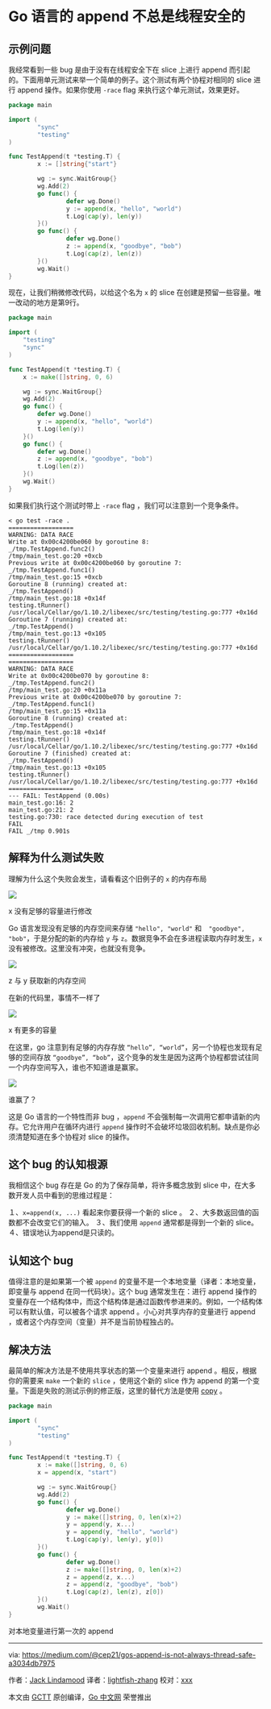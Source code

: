 
# Go 语言的 append 不总是线程安全的

## 示例问题

我经常看到一些 bug 是由于没有在线程安全下在 slice 上进行 append 而引起的。下面用单元测试来举一个简单的例子。这个测试有两个协程对相同的 slice 进行 append 操作。如果你使用 `-race` flag 来执行这个单元测试，效果更好。

```go
package main

import (
        "sync"
        "testing"
)

func TestAppend(t *testing.T) {
        x := []string{"start"}

        wg := sync.WaitGroup{}
        wg.Add(2)
        go func() {
                defer wg.Done()
                y := append(x, "hello", "world")
                t.Log(cap(y), len(y))
        }()
        go func() {
                defer wg.Done()
                z := append(x, "goodbye", "bob")
                t.Log(cap(z), len(z))
        }()
        wg.Wait()
}
```

现在，让我们稍微修改代码，以给这个名为 `x` 的 slice 在创建是预留一些容量。唯一改动的地方是第9行。

```go
package main

import (
	"testing"
	"sync"
)

func TestAppend(t *testing.T) {
	x := make([]string, 0, 6)

	wg := sync.WaitGroup{}
	wg.Add(2)
	go func() {
		defer wg.Done()
		y := append(x, "hello", "world")
		t.Log(len(y))
	}()
	go func() {
		defer wg.Done()
		z := append(x, "goodbye", "bob")
		t.Log(len(z))
	}()
	wg.Wait()
}
```

如果我们执行这个测试时带上 `-race` flag ，我们可以注意到一个竞争条件。

```
< go test -race .
==================
WARNING: DATA RACE
Write at 0x00c4200be060 by goroutine 8:
_/tmp.TestAppend.func2()
/tmp/main_test.go:20 +0xcb
Previous write at 0x00c4200be060 by goroutine 7:
_/tmp.TestAppend.func1()
/tmp/main_test.go:15 +0xcb
Goroutine 8 (running) created at:
_/tmp.TestAppend()
/tmp/main_test.go:18 +0x14f
testing.tRunner()
/usr/local/Cellar/go/1.10.2/libexec/src/testing/testing.go:777 +0x16d
Goroutine 7 (running) created at:
_/tmp.TestAppend()
/tmp/main_test.go:13 +0x105
testing.tRunner()
/usr/local/Cellar/go/1.10.2/libexec/src/testing/testing.go:777 +0x16d
==================
==================
WARNING: DATA RACE
Write at 0x00c4200be070 by goroutine 8:
_/tmp.TestAppend.func2()
/tmp/main_test.go:20 +0x11a
Previous write at 0x00c4200be070 by goroutine 7:
_/tmp.TestAppend.func1()
/tmp/main_test.go:15 +0x11a
Goroutine 8 (running) created at:
_/tmp.TestAppend()
/tmp/main_test.go:18 +0x14f
testing.tRunner()
/usr/local/Cellar/go/1.10.2/libexec/src/testing/testing.go:777 +0x16d
Goroutine 7 (finished) created at:
_/tmp.TestAppend()
/tmp/main_test.go:13 +0x105
testing.tRunner()
/usr/local/Cellar/go/1.10.2/libexec/src/testing/testing.go:777 +0x16d
==================
--- FAIL: TestAppend (0.00s)
main_test.go:16: 2
main_test.go:21: 2
testing.go:730: race detected during execution of test
FAIL
FAIL _/tmp 0.901s
```

## 解释为什么测试失败

理解为什么这个失败会发生，请看看这个旧例子的 `x` 的内存布局

![](https://github.com/studygolang/gctt-images/raw/master/go-append-is-not-always-thread-safe/x-starts-with-no-capacity-to-change.png)

x 没有足够的容量进行修改

Go 语言发现没有足够的内存空间来存储 `"hello", "world"` 和　`"goodbye", "bob"`，于是分配的新的内存给 `y` 与 `z`。数据竞争不会在多进程读取内存时发生，`x` 没有被修改。这里没有冲突，也就没有竞争。

![](https://github.com/studygolang/gctt-images/raw/master/go-append-is-not-always-thread-safe/z-and-y-get-their-own-memory.png)

z 与 y 获取新的内存空间

在新的代码里，事情不一样了

![](https://github.com/studygolang/gctt-images/raw/master/go-append-is-not-always-thread-safe/x-has-capacity-for-more.png)

x  有更多的容量

在这里，go 注意到有足够的内存存放 `“hello”, “world”`，另一个协程也发现有足够的空间存放 `“goodbye”, “bob”`，这个竞争的发生是因为这两个协程都尝试往同一个内存空间写入，谁也不知道谁是赢家。

![](https://github.com/studygolang/gctt-images/raw/master/go-append-is-not-always-thread-safe/who-wins.png)

谁赢了？

这是 Go 语言的一个特性而非 bug ，`append` 不会强制每一次调用它都申请新的内存。它允许用户在循环内进行 `append` 操作时不会破坏垃圾回收机制。缺点是你必须清楚知道在多个协程对 slice 的操作。

## 这个 bug 的认知根源

我相信这个 bug 存在是 Go 的为了保存简单，将许多概念放到 slice 中，在大多数开发人员中看到的思维过程是：

１、`x=append(x, ...)` 看起来你要获得一个新的 slice 。
２、大多数返回值的函数都不会改变它们的输入。
３、我们使用 `append` 通常都是得到一个新的 slice。
４、错误地认为append是只读的。

## 认知这个 bug

值得注意的是如果第一个被 `append` 的变量不是一个本地变量（译者：本地变量，即变量与 append 在同一代码块）。这个 bug 通常发生在：进行 append 操作的变量存在一个结构体中，而这个结构体是通过函数传参进来的。例如，一个结构体可以有默认值，可以被各个请求 append 。小心对共享内存的变量进行 append ，或者这个内存空间（变量）并不是当前协程独占的。

## 解决方法

最简单的解决方法是不使用共享状态的第一个变量来进行 append 。相反，根据你的需要来 `make` 一个新的 `slice` ，使用这个新的 slice 作为 append 的第一个变量。下面是失败的测试示例的修正版，这里的替代方法是使用 [copy](https://golang.org/pkg/builtin/#copy) 。

```go
package main

import (
        "sync"
        "testing"
)

func TestAppend(t *testing.T) {
        x := make([]string, 0, 6)
        x = append(x, "start")

        wg := sync.WaitGroup{}
        wg.Add(2)
        go func() {
                defer wg.Done()
                y := make([]string, 0, len(x)+2)
                y = append(y, x...)
                y = append(y, "hello", "world")
                t.Log(cap(y), len(y), y[0])
        }()
        go func() {
                defer wg.Done()
                z := make([]string, 0, len(x)+2)
                z = append(z, x...)
                z = append(z, "goodbye", "bob")
                t.Log(cap(z), len(z), z[0])
        }()
        wg.Wait()
}
```

对本地变量进行第一次的 append

---

via: https://medium.com/@cep21/gos-append-is-not-always-thread-safe-a3034db7975

作者：[Jack Lindamood](https://medium.com/@cep21)
译者：[lightfish-zhang](https://github.com/lightfish-zhang)
校对：[xxx](https://github.com/xxx)

本文由 [GCTT](https://github.com/studygolang/GCTT) 原创编译，[Go 中文网](https://studygolang.com/) 荣誉推出